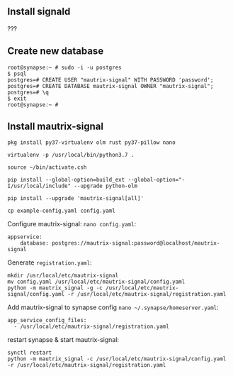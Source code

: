 ## Install signald

???

## Create new database
```
root@synapse:~ # sudo -i -u postgres
$ psql
postgres=# CREATE USER "mautrix-signal" WITH PASSWORD 'password';
postgres=# CREATE DATABASE mautrix-signal OWNER "mautrix-signal";
postgres=# \q
$ exit
root@synapse:~ #
```

## Install mautrix-signal
```
pkg install py37-virtualenv olm rust py37-pillow nano

virtualenv -p /usr/local/bin/python3.7 .

source ~/bin/activate.csh

pip install --global-option=build_ext --global-option="-I/usr/local/include" --upgrade python-olm

pip install --upgrade 'mautrix-signal[all]'

cp example-config.yaml config.yaml
```

Configure mautrix-signal: `nano config.yaml`:
```
appservice:
    database: postgres://mautrix-signal:password@localhost/mautrix-signal
```

Generate `registration.yaml`:
```
mkdir /usr/local/etc/mautrix-signal
mv config.yaml /usr/local/etc/mautrix-signal/config.yaml
python -m mautrix_signal -g -c /usr/local/etc/mautrix-signal/config.yaml -r /usr/local/etc/mautrix-signal/registration.yaml
```
Add mautrix-signal to synapse config `nano ~/.synapse/homeserver.yaml`:
```
app_service_config_files:
  - /usr/local/etc/mautrix-signal/registration.yaml
```
restart synapse & start mautrix-signal:
```
synctl restart
python -m mautrix_signal -c /usr/local/etc/mautrix-signal/config.yaml -r /usr/local/etc/mautrix-signal/registration.yaml
```
